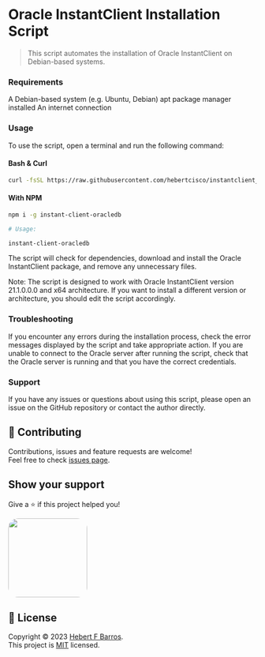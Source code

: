 # Oracle InstantClient Installation Script

> This script automates the installation of Oracle InstantClient on Debian-based systems.

### Requirements

A Debian-based system (e.g. Ubuntu, Debian)
apt package manager installed
An internet connection

### Usage
To use the script, open a terminal and run the following command:

#### Bash & Curl

```sh
curl -fsSL https://raw.githubusercontent.com/hebertcisco/instantclient_oracledb/master/install.sh | sh
```

#### With NPM

```sh
npm i -g instant-client-oracledb

# Usage:

instant-client-oracledb
```

The script will check for dependencies, download and install the Oracle InstantClient package, and remove any unnecessary files.

Note: The script is designed to work with Oracle InstantClient version 21.1.0.0.0 and x64 architecture. If you want to install a different version or architecture, you should edit the script accordingly.

### Troubleshooting

If you encounter any errors during the installation process, check the error messages displayed by the script and take appropriate action.
If you are unable to connect to the Oracle server after running the script, check that the Oracle server is running and that you have the correct credentials.

### Support

If you have any issues or questions about using this script, please open an issue on the GitHub repository or contact the author directly.

## 🤝 Contributing

Contributions, issues and feature requests are welcome!<br />Feel free to check [issues page](issues).

## Show your support

Give a ⭐️ if this project helped you!

<a  href="https://www.patreon.com/hebertfbarros">
  <img style="border-radius:20px;" src="https://c5.patreon.com/external/logo/become_a_patron_button@2x.png" width="160">
</a>

## 📝 License

Copyright © 2023 [Hebert F Barros](https://github.com/hebertcisco).<br />
This project is [MIT](LICENSE) licensed.
